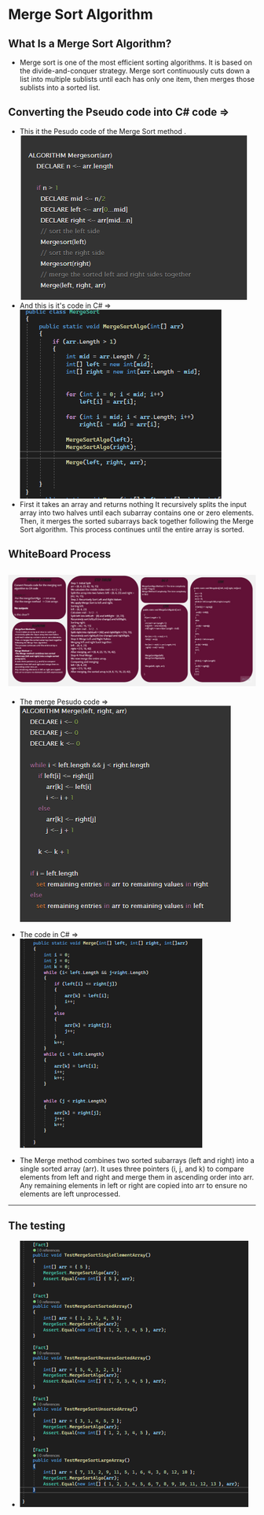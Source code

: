 # Merge Sort Algorithm
## What Is a Merge Sort Algorithm?
+ Merge sort is one of the most efficient sorting algorithms. It is based on the divide-and-conquer strategy. Merge sort continuously cuts down a list into multiple sublists until each has only one item, then merges those sublists into a sorted list.

## Converting the Pseudo code into C# code =>
+ This it the Pesudo code of the Merge Sort method .
![Merge Sort](./Assest/MergeSortPesudo.png)
+ And this is it's code in C# =>     
![Code](./Assest/MergeSortCode.png)
+ First it takes an array and returns nothing It recursively splits the input array into two halves until each subarray contains one or zero elements.
Then, it merges the sorted subarrays back together following the Merge Sort algorithm.
This process continues until the entire array is sorted.

## WhiteBoard Process     
![White Board](./Assest/MergeSortWB.jpg)     
---------------------------------------------
+ The merge Pesudo code =>        
![Merge](./Assest/MergePesudo.png)   
+ The code in C# =>     
![MergeCode](./Assest/MergeCode.png) 

+ The Merge method combines two sorted subarrays (left and right) into a single sorted array (arr).
It uses three pointers (i, j, and k) to compare elements from left and right and merge them in ascending order into arr.
Any remaining elements in left or right are copied into arr to ensure no elements are left unprocessed.

---------------------------------------------

## The testing 
+ ![Test](./Assest/Test.png)


